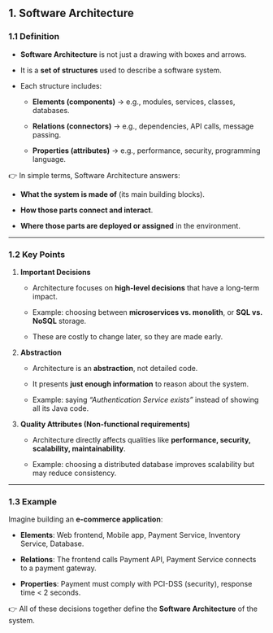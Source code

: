 ## 1. Software Architecture
### 1.1 Definition

- **Software Architecture** is not just a drawing with boxes and arrows.
    
- It is a **set of structures** used to describe a software system.
    
- Each structure includes:
    
    - **Elements (components)** → e.g., modules, services, classes, databases.
        
    - **Relations (connectors)** → e.g., dependencies, API calls, message passing.
        
    - **Properties (attributes)** → e.g., performance, security, programming language.
        

👉 In simple terms, Software Architecture answers:

- **What the system is made of** (its main building blocks).
    
- **How those parts connect and interact**.
    
- **Where those parts are deployed or assigned** in the environment.
    

---

### 1.2 Key Points

1. **Important Decisions**
    
    - Architecture focuses on **high-level decisions** that have a long-term impact.
        
    - Example: choosing between **microservices vs. monolith**, or **SQL vs. NoSQL** storage.
        
    - These are costly to change later, so they are made early.
        
2. **Abstraction**
    
    - Architecture is an **abstraction**, not detailed code.
        
    - It presents **just enough information** to reason about the system.
        
    - Example: saying _“Authentication Service exists”_ instead of showing all its Java code.
        
3. **Quality Attributes (Non-functional requirements)**
    
    - Architecture directly affects qualities like **performance, security, scalability, maintainability**.
        
    - Example: choosing a distributed database improves scalability but may reduce consistency.
        

---

### 1.3 Example

Imagine building an **e-commerce application**:

- **Elements**: Web frontend, Mobile app, Payment Service, Inventory Service, Database.
    
- **Relations**: The frontend calls Payment API, Payment Service connects to a payment gateway.
    
- **Properties**: Payment must comply with PCI-DSS (security), response time < 2 seconds.
    

👉 All of these decisions together define the **Software Architecture** of the system.